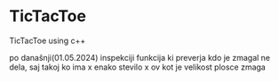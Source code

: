 # TicTacToe
TicTacToe using c++

po današnji(01.05.2024) inspekciji funkcija ki preverja kdo je zmagal ne dela, saj takoj ko ima x enako stevilo x ov kot je velikost plosce zmaga
